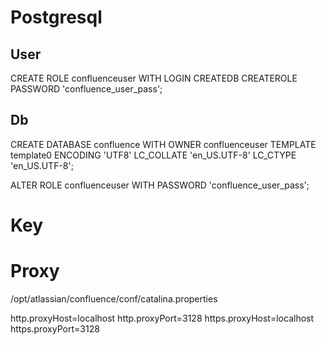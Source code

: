 # Postgresql

## User

CREATE ROLE confluenceuser WITH LOGIN CREATEDB CREATEROLE PASSWORD 'confluence_user_pass';

## Db

CREATE DATABASE confluence WITH OWNER confluenceuser TEMPLATE template0 ENCODING 'UTF8' LC_COLLATE 'en_US.UTF-8' LC_CTYPE 'en_US.UTF-8';

ALTER ROLE confluenceuser WITH PASSWORD 'confluence_user_pass';

# Key

# Proxy

/opt/atlassian/confluence/conf/catalina.properties

  http.proxyHost=localhost
  http.proxyPort=3128
  https.proxyHost=localhost
  https.proxyPort=3128

